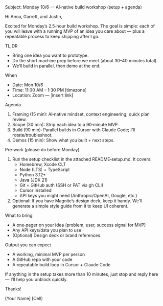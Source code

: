 Subject: Monday 10/6 — AI‑native build workshop (setup + agenda)

Hi Anna, Garrett, and Justin,

Excited for Monday’s 2.5‑hour build workshop. The goal is simple: each of you will leave with a running MVP of an idea you care about — plus a repeatable process to keep shipping after I go.

TL;DR
- Bring one idea you want to prototype.
- Do the short machine prep before we meet (about 30–40 minutes total).
- We’ll build in parallel, then demo at the end.

When
- Date: Mon 10/6
- Time: 11:00 AM – 1:30 PM [timezone]
- Location: Zoom — [insert link]

Agenda
1) Framing (15 min): AI‑native mindset, context engineering, quick plan review.
2) Scope (30 min): Strip each idea to a 90‑minute MVP.
3) Build (90 min): Parallel builds in Cursor with Claude Code; I’ll rotate/troubleshoot.
4) Demos (15 min): Show what you built + next steps.

Pre‑work (please do before Monday)
1) Run the setup checklist in the attached README‑setup.md. It covers:
   - Homebrew, Xcode CLT
   - Node (LTS) + TypeScript
   - Python 3.12+
   - Java (JDK 21)
   - Git + GitHub auth (SSH or PAT via gh CLI)
   - Cursor installed
   - API keys you might need (Anthropic/OpenAI, Google, etc.)
2) Optional: If you have Magnite’s design deck, keep it handy. We’ll generate a simple style guide from it to keep UI coherent.

What to bring
- A one‑pager on your idea (problem, user, success signal for MVP)
- Any API keys/data you plan to use
- (Optional) Design deck or brand references

Output you can expect
- A working, minimal MVP per person
- A GitHub repo with your code
- A repeatable build loop in Cursor + Claude Code

If anything in the setup takes more than 10 minutes, just stop and reply here — I’ll help you unblock quickly.

Thanks!

[Your Name]
[Cell]


